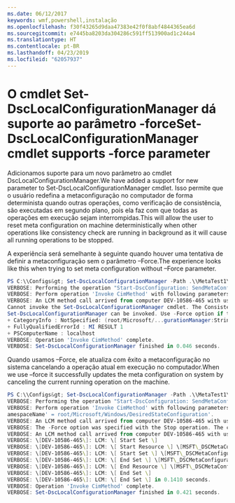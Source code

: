 ```yaml
---
ms.date: 06/12/2017
keywords: wmf,powershell,instalação
ms.openlocfilehash: f30f43265d9daa47383e42f0f8abf4844365ea6d
ms.sourcegitcommit: e7445ba8203da304286c591ff513900ad1c244a4
ms.translationtype: HT
ms.contentlocale: pt-BR
ms.lasthandoff: 04/23/2019
ms.locfileid: "62057937"
---
```

# <a name="set-dsclocalconfigurationmanager-cmdlet-supports--force-parameter"></a><span data-ttu-id="134cb-102">O cmdlet Set-DscLocalConfigurationManager dá suporte ao parâmetro -force</span><span class="sxs-lookup"><span data-stu-id="134cb-102">Set-DscLocalConfigurationManager cmdlet supports -force parameter</span></span>

<span data-ttu-id="134cb-103">Adicionamos suporte para um novo parâmetro ao cmdlet DscLocalConfigurationManager.</span><span class="sxs-lookup"><span data-stu-id="134cb-103">We have added a support for new parameter to Set-DscLocalConfigurationManager cmdlet.</span></span> <span data-ttu-id="134cb-104">Isso permite que o usuário redefina a metaconfiguração no computador de forma determinista quando outras operações, como verificação de consistência, são executadas em segundo plano, pois ela faz com que todas as operações em execução sejam interrompidas.</span><span class="sxs-lookup"><span data-stu-id="134cb-104">This will allow the user to reset meta configuration on machine deterministically when other operations like consistency check are running in background as it will cause all running operations to be stopped.</span></span>

<span data-ttu-id="134cb-105">A experiência será semelhante à seguinte quando houver uma tentativa de definir a metaconfiguração sem o parâmetro –Force.</span><span class="sxs-lookup"><span data-stu-id="134cb-105">The experience looks like this when trying to set meta configuration without –Force parameter.</span></span>
```powershell
PS C:\\Configs&gt; Set-DscLocalConfigurationManager -Path .\\MetaTest1\\ -Verbose
VERBOSE: Performing the operation "Start-DscConfiguration: SendMetaConfigurationApply" on target "MSFT\_DSCLocalConfigurationManager".
VERBOSE: Perform operation 'Invoke CimMethod' with following parameters, ''methodName' = SendMetaConfigurationApply,'className' = MSFT\_DSCLocalConfigurationManager,'namespaceName' = root/Microsoft/Windows/DesiredStateConfiguration'.
VERBOSE: An LCM method call arrived from computer DEV-10586-465 with user sid S-1-5-21-2127521184-1604012920-1887927527-5557045.
Cannot invoke the Set-DscLocalConfigurationManager cmdlet. The Consistency Check or Pull cmdlet is in progress and must return before
Set-DscLocalConfigurationManager can be invoked. Use -Force option if that is available to cancel the current operation.
+ CategoryInfo : NotSpecified: (root/Microsoft/...gurationManager:String) \[\], CimException
+ FullyQualifiedErrorId : MI RESULT 1
+ PSComputerName : localhost
VERBOSE: Operation 'Invoke CimMethod' complete.
VERBOSE: Set-DscLocalConfigurationManager finished in 0.046 seconds.
```

<span data-ttu-id="134cb-106">Quando usamos –Force, ele atualiza com êxito a metaconfiguração no sistema cancelando a operação atual em execução no computador.</span><span class="sxs-lookup"><span data-stu-id="134cb-106">When we use –force it successfully updates the meta configuration on system by canceling the current running operation on the machine.</span></span>
```powershell
PS C:\\Configs&gt; Set-DscLocalConfigurationManager -Path .\\MetaTest1\\ -Verbose -Force
VERBOSE: Performing the operation "Start-DscConfiguration: SendMetaConfigurationApply" on target "MSFT\_DSCLocalConfigurationManager".
VERBOSE: Perform operation 'Invoke CimMethod' with following parameters, ''methodName' = SendMetaConfigurationApply,'className' = MSFT\_DSCLocalConfigurationManager,'n
amespaceName' = root/Microsoft/Windows/DesiredStateConfiguration'.
VERBOSE: An LCM method call arrived from computer DEV-10586-465 with user sid S-1-5-21-2127521184-1604012920-1887927527-5557045.
VERBOSE: The -Force option was specified with the Stop operation. The current configuration has been successfully cancelled.
VERBOSE: An LCM method call arrived from computer DEV-10586-465 with user sid S-1-5-21-2127521184-1604012920-1887927527-5557045.
VERBOSE: \[DEV-10586-465\]: LCM: \[ Start Set \]
VERBOSE: \[DEV-10586-465\]: LCM: \[ Start Resource \] \[MSFT\_DSCMetaConfiguration\]
VERBOSE: \[DEV-10586-465\]: LCM: \[ Start Set \] \[MSFT\_DSCMetaConfiguration\]
VERBOSE: \[DEV-10586-465\]: LCM: \[ End Set \] \[MSFT\_DSCMetaConfiguration\] in 0.0310 seconds.
VERBOSE: \[DEV-10586-465\]: LCM: \[ End Resource \] \[MSFT\_DSCMetaConfiguration\]
VERBOSE: \[DEV-10586-465\]: LCM: \[ End Set \]
VERBOSE: \[DEV-10586-465\]: LCM: \[ End Set \] in 0.1410 seconds.
VERBOSE: Operation 'Invoke CimMethod' complete.
VERBOSE: Set-DscLocalConfigurationManager finished in 0.421 seconds.
```
